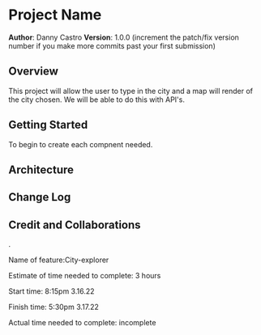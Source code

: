 # Project Name

**Author**: Danny Castro
**Version**: 1.0.0 (increment the patch/fix version number if you make more commits past your first submission)

## Overview
This project will allow the user to type in the city and a map will render of the city chosen.  We will be able to do this with API's.

## Getting Started
<!-- What are the steps that a user must take in order to build this app on their own machine and get it running? -->
To begin to create each compnent needed.


## Architecture
<!-- Provide a detailed description of the application design. What technologies (languages, libraries, etc) you're using, and any other relevant design information. -->

## Change Log
<!-- Use this area to document the iterative changes made to your application as each feature is successfully implemented. Use time stamps. Here's an example:

01-01-2001 4:59pm - Application now has a fully-functional express server, with a GET route for the location resource. -->

## Credit and Collaborations
<!-- Give credit (and a link) to other people or resources that helped you build this application. -->.

Name of feature:City-explorer

Estimate of time needed to complete: 3 hours

Start time: 8:15pm 3.16.22

Finish time: 5:30pm 3.17.22

Actual time needed to complete: incomplete